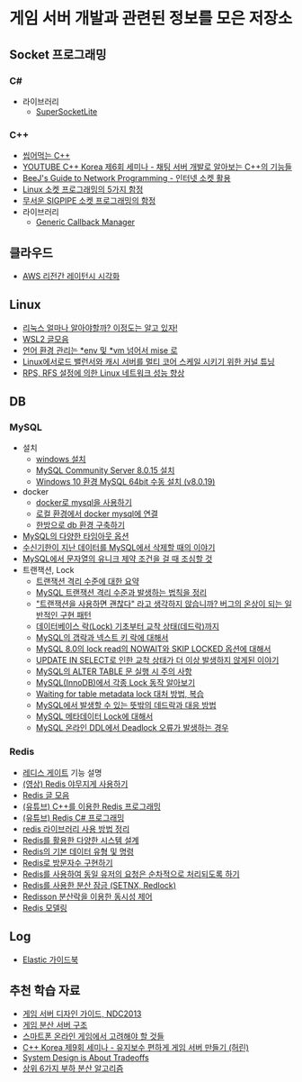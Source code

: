 # 게임 서버 개발과 관련된 정보를 모은 저장소

## Socket 프로그래밍
  
### C#
- 라이브러리
    - [SuperSocketLite](https://github.com/jacking75/SuperSocketLite )   
  


### C++ 
- [씹어먹는 C++](https://github.com/kev0960/ModooCode/raw/master/book/cpp/main.pdf )
- [YOUTUBE C++ Korea 제6회 세미나 - 채팅 서버 개발로 알아보는 C++의 기능들](https://youtu.be/JxejgUKTViQ )
- [BeeJ's Guide to Network Programming - 인터넷 소켓 활용](https://blogofscience.com/Socket_Programming-KLDP.html )  
- [Linux 소켓 프로그래밍의 5가지 함정](https://docs.google.com/document/d/e/2PACX-1vRJNFor6dsmIjrEuyU-Y5J1YFrdL-7b6n3MLChvk_kieqh4WZKdNWot6iicaRfIA0QYLcXuGwMnvXJn/pub )
- [무서운 SIGPIPE 소켓 프로그래밍의 함정](https://docs.google.com/document/d/e/2PACX-1vSR5CZL4bOzIHaSgiqmz1laD8XvHsL7TH3XRt-DZgZ048OzehawXuxwAjYPX_WQi2iQse-u4SenifEG/pub )
- 라이브러리
    - [Generic Callback Manager](https://docs.google.com/document/d/e/2PACX-1vSnIx0eNLRbTk0f8DGow3x4vzL1rvIWT6EBIf1B4jxtc7tZkpb_5lnywKqWdk2LOLfP02JdzMOZgEK8/pub )   


## 클라우드 
- [AWS 리전간 레이턴시 시각화](https://benjdd.com/aws/ ) 
  
  
  
## Linux
- [리눅스 얼마나 알아야할까? 이정도는 알고 있자!](https://docs.google.com/document/d/e/2PACX-1vT5lxY2rzJ12dKfNUa4ocx1cU-JMboaP26t4CE7BftRDjMCjMn4f-If1ZeKfeaJ4hz9cP0s3qFFlkRc/pub)
- [WSL2 글모음](https://gist.github.com/jacking75/a4f3cb450bdf8ddfae15eaab58343cf5 )  
- [언어 환경 관리는 *env 및 *vm 넘어서 mise 로](https://docs.google.com/document/d/e/2PACX-1vQze-3qj7CXOcSYvjZ25mnUXUSoPSLadVIEp6IbNhxB4ptrX89vNDftoJPlODYvG13Inlur1cH_qAB9/pub )
- [Linux에서로드 밸런서와 캐시 서버를 멀티 코어 스케일 시키기 위한 커널 튜닝](https://docs.google.com/document/d/e/2PACX-1vRogx51-sYEMl5P6b5ZFWQWMycYqOF86rAUJ0Pgb1g28xFK2r4upfLqBglXhsATGLdMbvKmSIGnzuzF/pub )
- [RPS, RFS 설정에 의한 Linux 네트워크 성능 향상](https://docs.google.com/document/d/e/2PACX-1vRACO_vLdA3FY7cxtcRNv5-QyXExYRinGSIWjorsVt3gFh_qTbQ_d4KRfQgC0teZER5efcjDBCucTBl/pub )
  


## DB
  
### MySQL
- 설치
    - [windows 설치](https://stormpy.tistory.com/m/45 )
    - [MySQL Community Server 8.0.15 설치](https://parkdream.tistory.com/93  )
    - [Windows 10 환경 MySQL 64bit 수동 설치 (v8.0.19)](https://sysong85.tistory.com/102 )    
- docker  
    - [docker로 mysql을 사용하기](https://docs.google.com/document/d/1Qrvs07r2Cspce1QvKFAHcirzDjW0q5L-BMDk5jdJovg/edit?usp=sharing )
    - [로컬 환경에서 docker mysql에 연결](https://docs.google.com/document/d/e/2PACX-1vTSidi8ywtgkHC0CBbSQ69zpzyOol5sh9rXGk7Ho4Hjm_meP2YzfU3g2Z-gWa1VZZMAeEeGWBlZgV9k/pub )
    - [한방으로 db 환경 구축하기](https://docs.google.com/document/d/e/2PACX-1vQ8hKrDGdI62JzjoXxUpbHOwBhNkg7mBnDYP5QNj26yIE17V-lWza0-UV6GpPATZ1Cv_YTQ4ysynAX5/pub )  
- [MySQL의 다양한 타임아웃 옵션](https://docs.google.com/document/d/1vc0lBdO1yWZu8Yj2tvOiR3VzsQxin4PbmSW7Rbm5HQY/edit?usp=sharing )
- [수신기한이 지난 데이터를 MySQL에서 삭제할 때의 이야기](https://docs.google.com/document/d/e/2PACX-1vRLotins2K_uOZjf5WoYmspWvcvq18ykWHb8ec9gEOpP2JbYk0uqb5zYUu05k7z1TD7iGNLMmp6-Xh6/pub )
- [MySQL에서 문자열의 유니크 제약 조건을 걸 때 조심할 것](https://docs.google.com/document/d/e/2PACX-1vQXcAf7fzqav158jt8gEkhmSoND3IHDH4SSs0p59W2A0nbUMY78NBgWf9M9HBCMRyzttn_kL4bad3xN/pub )
- 트랜잭션, Lock
    - [트랜잭션 격리 수준에 대한 요약](https://docs.google.com/document/d/e/2PACX-1vQOKAf9lYmJEx7BXBTv4dviFWlFFOG8TUmSvA7OtlCWgB8umDDIHl5C_VRh6IZ7npZD8ccpg_oXrkTY/pub )
    - [MySQL 트랜잭션 격리 수준과 발생하는 법칙을 정리](https://docs.google.com/document/d/e/2PACX-1vRxc1rFVaFUjeqz4Xq9rwLes9Kujd1ijppwO0nJQUevSBHzKBKnDfgxedZM8h_OipELLd1eviXlg2Vr/pub )
    - ["트랜잭션을 사용하면 괜찮다" 라고 생각하지 않습니까? 버그의 온상이 되는 일반적인 구현 패턴](https://docs.google.com/document/d/e/2PACX-1vR3GzvFiTdxpXZYgGxE6nSjwQPujpd1deohWFrnIEES8Vi6egUahEH4b685zdsX8O3h-gtqfDSfnnyd/pub )      
    - [데이터베이스 락(Lock) 기초부터 교착 상태(데드락)까지](https://docs.google.com/document/d/e/2PACX-1vREFF4Ucc54rOjKjf7nast9ZCWqbRPdtN9JDY-MOq1u-1jTJjr5Bn0VjMBOrA36xeBHjPPBuL7FKQ-q/pub  ) 
    - [MySQL의 갭락과 넥스트 키 락에 대해서](https://docs.google.com/document/d/12vBdawRbgs8vzRYG5e1r5WpOhRLfMhU0iXGWzVPZ5r8/edit?usp=sharing )
    - [MySQL 8.0의 lock read의 NOWAIT와 SKIP LOCKED 옵션에 대해서](https://docs.google.com/document/d/1zDXKv_stqUwORs5d_R0S6t41YofUL2Y8xUrQfBBybPM/edit?usp=sharing )
    - [UPDATE IN SELECT로 인한 교착 상태가 더 이상 발생하지 않게된 이야기](https://docs.google.com/document/d/e/2PACX-1vSebnl1juzCZsPd9vL0cGIwYtF4VxvNkK1r-jqwmsWGTBAUZSIci0qK2jHI76tIeia32sYRPLsPgqDx/pub )  
    - [MySQL의 ALTER TABLE 문 실행 시 주의 사항](https://docs.google.com/document/d/e/2PACX-1vQyhU_YDZ7HmqdjQanORZAhUHYEUn-b8fj2TKPlaPe5ksfEBGa9OKhCKFK5EsJnP61HJmf-rHDFw0_h/pub ) 
    - [MySQL(InnoDB)에서 각종 Lock 동작 알아보기](https://docs.google.com/document/d/e/2PACX-1vQ51LK8ym7wcjZmERz5RIB-AvH0QGIWYkbDs93Vv08Ml2i3kR-m4IwXxbo7FmWOFaIyCP41wnump3AN/pub ) 
    - [Waiting for table metadata lock 대처 방법, 복습](https://docs.google.com/document/d/13MdqBaFR0G9IX1e-LrOo4QG2sLBEyODFt_Gvq4NTEBM/edit?usp=sharing )  
    - [MySQL에서 발생할 수 있는 뜻밖의 데드락과 대응 방법](https://docs.google.com/document/d/e/2PACX-1vRp3cRZ-azq4bJFY52RT1U153lrrvVs7SwmQK8lbohnVKqL2TATKNdXaj-6eP4Kg8ho7yszasKX9ePj/pub )  
    - [MySQL 메타데이터 Lock에 대해서](https://docs.google.com/document/d/e/2PACX-1vQ6wX6K7Mtk7vn530JqUXdBUCgtQmNW81sQHYjCaKTb9zk2V1TFyP_CW641FoKxf1HmrpH5vKzeCeXA/pub ) 
    - [MySQL 온라인 DDL에서 Deadlock 오류가 발생하는 경우](https://docs.google.com/document/d/e/2PACX-1vRHjet16g6TCRP8mcS0wtFtoksZMSbVl78GfBkgtLxMuk3SKHDKP2kwnFZzmytlr8Dik22KKTa1JYKf/pub  ) 
        
  
### Redis 
- [레디스 게이트](http://www.redisgate.com/redis/command/latency.php ) 기능 설명
- [(영상) Redis 야무지게 사용하기](https://forward.nhn.com/2021/sessions/16 ) 
- [Redis 글 모음](https://gist.github.com/jacking75/5d9927851b22a539774301017e0cefd7 ) 
- [(유튜브) C++를 이용한 Redis 프로그래밍](https://www.youtube.com/watch?v=pGo1TnPH43Y&t=16s )  
- [(유튜브) Redis C# 프로그래밍](https://www.youtube.com/watch?v=09ufiNEWynk )
- [redis 라이브러리 사용 방법 정리](https://github.com/jacking75/how_to_use_redis_lib )
- [Redis를 활용한 다양한 시스템 설계](https://devs0n.tistory.com/92 )
- [Redis의 기본 데이터 유형 및 명령](https://docs.google.com/document/d/10mHFq-kTpGBk1-id5Z-zoseiLnTKr_T8N3byBZP5mEg/edit?usp=sharing )
- [Redis로 방문자수 구현하기](https://docs.google.com/document/d/e/2PACX-1vQFFSlvGJuDIjeEJM7UZdKRAC0Ps-CiBGFJQfZs_dLwko5cuIYMcbYWUZYeyb-K7M3pdMs9WAv7WD8B/pub )
- [Redis를 사용하여 동일 유저의 요청은 순차적으로 처리되도록 하기](https://docs.google.com/document/d/e/2PACX-1vRxEVk0OTmRYzDuDlq7BfrtkFh_9Gd9zcHArYfJS_oEOM3WO3TPpRIkbFybcPiwANufZ8R4BA2KHZDb/pub )
- [Redis를 사용한 분산 잠금 (SETNX, Redlock)](https://docs.google.com/document/d/e/2PACX-1vQjDwRvrzQPxPI0z9AGn2COp_HPed8Ny0yWnQ77ogoFTV21aYKVtIknXTuqtwR6IaBwQqmkBenCcA8t/pub )
- [Redisson 분산락을 이용한 동시성 제어](https://velog.io/@hgs-study/redisson-distributed-lock )
- [Redis 모델링](http://www.joinc.co.kr/modules/moniwiki/wiki.php/man/12/REDIS/DataModeling )



## Log
- [Elastic 가이드북](https://esbook.kimjmin.net/ )  
  


## 추천 학습 자료 
- [게임 서버 디자인 가이드, NDC2013](http://www.slideshare.net/devcatpublications/ndc2013-19986939 )
- [게임 분산 서버 구조](http://www.slideshare.net/hyunjikbae1/ss-35206140 )
- [스마트폰 온라인 게임에서 고려해야 할 것들](http://www.slideshare.net/hyunjikbae1/ss-39522754 )
- [C++ Korea 제9회 세미나 - 유지보수 편하게 게임 서버 만들기 (허린)](https://www.youtube.com/watch?v=NiDbkG_Eqpo )
- [System Design is About Tradeoffs](https://docs.google.com/document/d/e/2PACX-1vRGfnqxKy83IBU4n1E0hwH6mXHuyHeQjNOOzCoLByVpwaNlXWB0X7rcb_uSMZRjYs8F4zuUiToC0Ggc/pub )
- [상위 6가지 부하 분산 알고리즘](https://docs.google.com/document/d/e/2PACX-1vTVYE1-8WXfFZyIwcQyrDOmBhQhymRliglUalotjeqTjiNUDB5z4XVCLcchzzZZ0M4yTufUM9G0BXB6/pub  )  
  
  